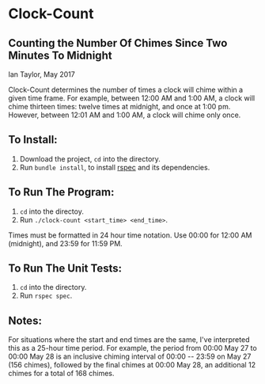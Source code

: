 # Clock-Count
## Counting the Number Of Chimes Since Two Minutes To Midnight

Ian Taylor, May 2017

Clock-Count determines the number of times a clock will chime within a given time frame. 
For example, between 12:00 AM and 1:00 AM, a clock will chime thirteen times: twelve times at midnight, and once at 1:00 pm. 
However, between 12:01 AM and 1:00 AM, a clock will chime only once. 

## To Install:
1. Download the project, `cd` into the directory.
2. Run `bundle install`, to install [rspec](http://rspec.info/) and its dependencies.

## To Run The Program:
1. `cd` into the directoy.
2. Run `./clock-count <start_time> <end_time>`.

Times must be formatted in 24 hour time notation. Use 00:00 for 12:00 AM (midnight), and 23:59 for 11:59 PM.  

## To Run The Unit Tests:
1. `cd` into the directory.
2. Run `rspec spec`.

## Notes:
For situations where the start and end times are the same, I've interpreted this
as a 25-hour time period. For example, the period from 00:00 May 27 to 00:00 May 28
is an inclusive chiming interval of 00:00 -- 23:59 on May 27 (156 chimes), followed
by the final chimes at 00:00 May 28, an additional 12 chimes for a total of 168 chimes.
